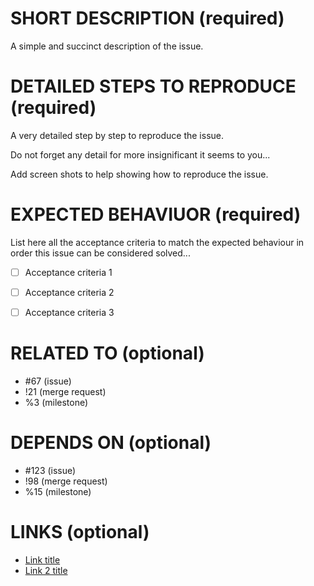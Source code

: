 # SHORT DESCRIPTION (required)

A simple and succinct description of the issue.


# DETAILED STEPS TO REPRODUCE (required)

A very detailed step by step to reproduce the issue.

Do not forget any detail for more insignificant it seems to you...

Add screen shots to help showing how to reproduce the issue.


# EXPECTED BEHAVIUOR (required)

List here all the acceptance criteria to match the expected behaviour in order this issue can be considered solved...

* [ ] Acceptance criteria 1
* [ ] Acceptance criteria 2
* [ ] Acceptance criteria 3


# RELATED TO (optional)

* #67 (issue)
* !21 (merge request)
* %3 (milestone)


# DEPENDS ON (optional)

* #123 (issue)
* !98 (merge request)
* %15 (milestone)


# LINKS (optional)

* [Link title](https://example.com)
* [Link 2 title](https://domain.com)
